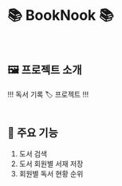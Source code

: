 # 📚 BookNook 📚
<br/>

## 🖼 프로젝트 소개
!!! 독서 기록 🏷 프로젝트 !!!
<br/><br/>
## 🔎 주요 기능
1. 도서 검색
2. 도서 회원별 서재 저장
3. 회원별 독서 현황 순위
